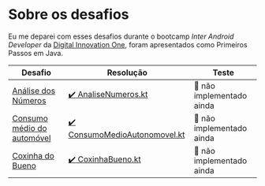 # Sobre os desafios

Eu me deparei com esses desafios durante o bootcamp *Inter Android Developer* da [Digital Innovation One](https://web.digitalinnovation.one/), foram apresentados como Primeiros Passos em Java.

| Desafio                                                      | Resolução                                                    | Teste                                  |
| ------------------------------------------------------------ | ------------------------------------------------------------ | -------------------------------------- |
| [Análise dos Números](https://github.com/caiohscruz/DIO-BootcampInterAndroidDeveloper-DesafiosMatematicos/tree/master/AnaliseNumeros) | [:heavy_check_mark: AnaliseNumeros.kt](https://github.com/caiohscruz/DIO-BootcampInterAndroidDeveloper-DesafiosMatematicos/blob/master/AnaliseNumeros/src/main/kotlin/AnaliseNumeros.kt) | :no_entry_sign: não implementado ainda |
| [Consumo médio do automóvel](https://github.com/caiohscruz/DIO-BootcampInterAndroidDeveloper-DesafiosMatematicos/tree/master/ConsumoMediodoAutomovel) | [:heavy_check_mark: ConsumoMedioAutonomovel.kt](https://github.com/caiohscruz/DIO-BootcampInterAndroidDeveloper-DesafiosMatematicos/blob/master/ConsumoMediodoAutomovel/src/main/kotlin/ConsumoMediodoAutomovel.kt) | :no_entry_sign: não implementado ainda |
| [Coxinha do Bueno](https://github.com/caiohscruz/DIO-BootcampInterAndroidDeveloper-DesafiosMatematicos/tree/master/CoxinhaBueno) | [:heavy_check_mark: CoxinhaBueno.kt](https://github.com/caiohscruz/DIO-BootcampInterAndroidDeveloper-DesafiosMatematicos/blob/master/CoxinhaBueno/src/main/kotlin/CoxinhaBueno.kt) | :no_entry_sign: não implementado ainda |


